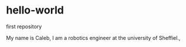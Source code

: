 # hello-world
first repository

My name is Caleb, I am a robotics engineer at the university of Sheffiel.,
